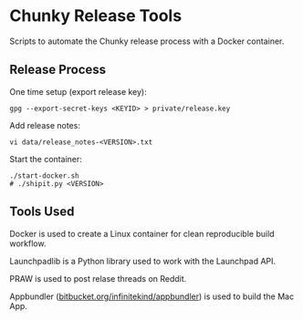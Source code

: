 # Chunky Release Tools

Scripts to automate the Chunky release process with a Docker container.

## Release Process

One time setup (export release key):

    gpg --export-secret-keys <KEYID> > private/release.key


Add release notes:

    vi data/release_notes-<VERSION>.txt


Start the container:

    ./start-docker.sh
    # ./shipit.py <VERSION>


## Tools Used

Docker is used to create a Linux container for clean reproducible build workflow.

Launchpadlib is a Python library used to work with the Launchpad API.

PRAW is used to post relase threads on Reddit.

Appbundler ([bitbucket.org/infinitekind/appbundler][1]) is used to build the Mac App.


[1]: https://bitbucket.org/infinitekind/appbundler/src
